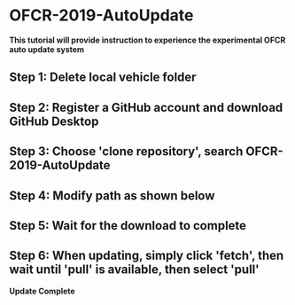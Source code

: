 # OFCR-2019-AutoUpdate

**This tutorial will provide instruction to experience the experimental OFCR auto update system**  
## Step 1: Delete local vehicle folder  
## Step 2: Register a GitHub account and download GitHub Desktop  
## Step 3: Choose 'clone repository', search OFCR-2019-AutoUpdate  
## Step 4: Modify path as shown below  
## Step 5: Wait for the download to complete  
## Step 6: When updating, simply click 'fetch', then wait until 'pull' is available, then select 'pull'  
**Update Complete** 
